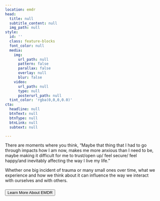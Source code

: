 ```yaml
---
location: emdr
head:
  title: null
  subtitle_content: null
  img_path: null
style:
  id: ''
  class: feature-blocks
  font_color: null
  media:
    img:
      url_path: null
      pattern: false
      parallax: false
      overlay: null
      blur: false
    video:
      url_path: null
      type: null
      posterurl_path: null
  tint_color: 'rgba(0,0,0,0.0)'
cta:
  headline: null
  btnText: null
  btnType: null
  btnLink: null
  subtext: null

---
```



<div class="d-flex align-items-center justify-content-around row">
<div class="col-sm-10 col-md-8 col-lg-6">
<p>There are moments where you think, &ldquo;Maybe that thing that I had to go through impacts how I am now, makes me more anxious than I need to be, maybe making it difficult for me to trust/open up/ feel secure/ feel happy/and inevitably affecting the way I live my life.&rdquo;</p>
<p>Whether one big incident of trauma or many small ones over time, what we experience and how we think about it can influence the way we interact with ourselves and with others.</p>
</div>
<div class="col-12 d-flex align-items-center justify-content-around" style="margin-top: 1.5em;"><a href="https://www.emdria.org/page/what_is_emdr_therapy" target="_blank" rel="noopener"><button class="request-button">Learn More About EMDR</button></a></div>
</div>


